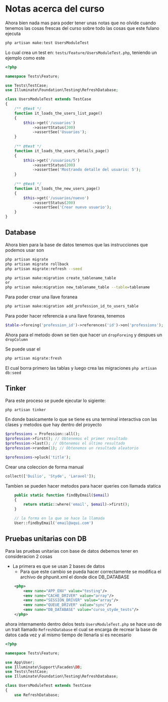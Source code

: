 Notas acerca del curso
====

Ahora bien nada mas para poder tener unas notas que no olvide cuando
tenemos las cosas frescas del curso sobre todo las cosas que este fulano
ejecuta

```sh
php artisan make:test UsersModuleTest
```

Lo cual crea un test en: `tests/Feature/UsersModuleTest.php`,
teniendo un ejemplo como este

```php
<?php

namespace Tests\Feature;

use Tests\TestCase;
use Illuminate\Foundation\Testing\RefreshDatabase;

class UsersModuleTest extends TestCase
{
    /** @test */
    function it_loads_the_users_list_page()
    {
        $this->get('/usuarios')
            ->assertStatus(200)
            ->assertSee('Usuarios');
    }
    
    /** @test */
    function it_loads_the_users_details_page()
    {
        $this->get('/usuarios/5')
            ->assertStatus(200)
            ->assertSee('Mostrando detalle del usuario: 5');
    }
    
    /** @test */
    function it_loads_the_new_users_page()
    {
        $this->get('/usuarios/nuevo')
            ->assertStatus(200)
            ->assertSee('Crear nuevo usuario');
    }
}

```

Database
----

Ahora bien para la base de datos tenemos que las instrucciones que podemos usar son

```sh
php artisan migrate
php artisan migrate rollback
php artisan migrate:refresh --seed

php artisan make:migration create_tablename_table
or
php artisan make:migration new_tablename_table --table=tablename
```

Para poder crear una llave foranea

```sh
php artisan make:migration add_profession_id_to_users_table
```

Para poder hacer referencia a una llave foranea, tenemos

```php
$table->foreing('profession_id')->references('id')->on('professions');
```

Ahora para el metodo down se tien que hacer un `dropForeing` y despues un `dropColumn`

Se puede usar el 

```sh
php artisan migrate:fresh
```

El cual borra primero las tablas y luego crea las migraciones
`php artisan db:seed`

Tinker
---

Para este proceso se puede ejecutar lo sigiente:

```sh
php artisan tinker
```

En donde basicamente lo que se tiene es una terminal interactiva con las clases y metodos que hay dentro del proyecto

```php
$professions = Profession::all();
$profession->first(); // Obtenemos el primer resultado
$profession->last(); // Obtenemos el último resultado
$profession->random(1); // Obtenemos un resultado aleatorio

$professions->pluck('title');
```

Crear una coleccion de forma manual
```php
collect(['Duilio', 'Styde', 'Laravel']);
```

Tambien se pueden hacer metodos para hacer queries con llamada statica

```php
    public static function findByEmail($email)
    {
        return static::where('email', $email)->first();
    }

    // la forma en la que se hace la llamada
    User::findbyEmail('email@aqui.com')
```

Pruebas unitarias con DB
-----

Para las pruebas unitarias con base de datos debemos tener en consideracion 2 cosas

* La primera es que se usan 2 bases de datos
    * Para que este cambio se pueda hacer correctamente se modifica el archivo de phpunit.xml el donde dice DB_DATABASE

```xml
    <php>
        <env name="APP_ENV" value="testing"/>
        <env name="CACHE_DRIVER" value="array"/>
        <env name="SESSION_DRIVER" value="array"/>
        <env name="QUEUE_DRIVER" value="sync"/>
        <env name="DB_DATABASE" value="curso_styde_tests"/>
    </php>
```

ahora internamento dentro delos tests `UsersModuleTest.php` se hace uso de un trait llamado
`RefreshDatabase` el cual se encarga de recrear la base de datos
cada vez y al mismo tiempo de llenarla si es necesario

```php
<?php

namespace Tests\Feature;

use App\User;
use Illuminate\Support\Facades\DB;
use Tests\TestCase;
use Illuminate\Foundation\Testing\RefreshDatabase;

class UsersModuleTest extends TestCase
{
    use RefreshDatabase;
```
